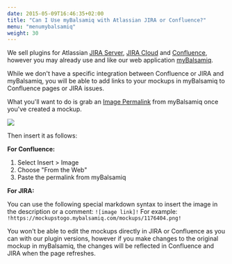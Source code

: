 ```yaml
---
date: 2015-05-09T16:46:35+02:00
title: "Can I Use myBalsamiq with Atlassian JIRA or Confluence?"
menu: "menumybalsamiq"
weight: 30
---
```


We sell plugins for Atlassian [JIRA Server](https://marketplace.atlassian.com/plugins/com.balsamiq.jira.plugins.mockups), [JIRA Cloud](https://marketplace.atlassian.com/plugins/com.balsamiq.mockups.jira/cloud/overview) and [Confluence](https://marketplace.atlassian.com/plugins/com.balsamiq.confluence.plugins.mockups), however you may already use and like our web application [myBalsamiq](https://balsamiq.com/products/mockups/mybalsamiq).

While we don't have a specific integration between Confluence or JIRA and myBalsamiq, you will be able to add links to your mockups in myBalsamiq to Confluence pages or JIRA issues.

What you'll want to do is grab an [Image Permalink](https://docs.balsamiq.com/mybalsamiq/mockup/#mockup-description-permalink-download) from myBalsamiq once you've created a mockup.

![](https://media.balsamiq.com/img/support/docs/myb/mockup-info.png)

Then insert it as follows:

**For Confluence:**

1.  Select Insert > Image
2.  Choose "From the Web"
3.  Paste the permalink from myBalsamiq

**For JIRA:**

You can use the following special markdown syntax to insert the image in the description or a comment: `![image link]!` For example: `!https://mockupstogo.mybalsamiq.com/mockups/1176404.png!`

You won't be able to edit the mockups directly in JIRA or Confluence as you can with our plugin versions, however if you make changes to the original mockup in myBalsamiq, the changes will be reflected in Confluence and JIRA when the page refreshes.

